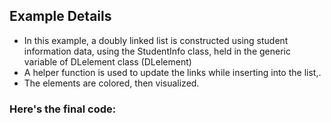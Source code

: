 ## Example Details

-   In this example, a doubly linked list is constructed using student information data, using the StudentInfo class, held in the generic variable of DLelement class (DLelement<StudentInfo>)
-   A helper function is used to update the links while inserting into the list,.
-   The elements are colored, then visualized.

### Here's the final code:

[](./testing/python/dllist.py.html)[](./testing/python/StudentInfo.py.html)